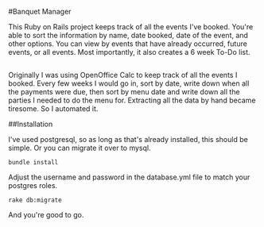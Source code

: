 #Banquet Manager

This Ruby on Rails project keeps track of all the events I've booked. You're able to sort the information by name, date booked, date of the event, and other options. You can view by events that have already occurred, future events, or all events. Most importantly, it also creates a 6 week To-Do list.

##
Originally I was using OpenOffice Calc to keep track of all the events I booked. Every few weeks I would go in, sort by date, write down when all the payments were due, then sort by menu date and write down all the parties I needed to do the menu for. Extracting all the data by hand became tiresome. So I automated it.

##Installation

I've used postgresql, so as long as that's already installed, this should be simple. Or you can migrate it over to mysql.

```
bundle install
```

Adjust the username and password in the database.yml file to match your postgres roles.

```
rake db:migrate
```

And you're good to go.

